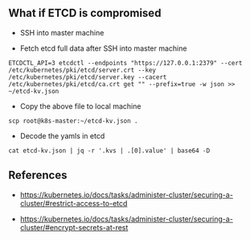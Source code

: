 ## What if ETCD is compromised

- SSH into master machine

- Fetch etcd full data after SSH into master machine
```
ETCDCTL_API=3 etcdctl --endpoints "https://127.0.0.1:2379" --cert /etc/kubernetes/pki/etcd/server.crt --key /etc/kubernetes/pki/etcd/server.key --cacert /etc/kubernetes/pki/etcd/ca.crt get "" --prefix=true -w json >> ~/etcd-kv.json
```

- Copy the above file to local machine
```
scp root@k8s-master:~/etcd-kv.json .
```

- Decode the yamls in etcd
```
cat etcd-kv.json | jq -r '.kvs | .[0].value' | base64 -D
```


## References
- https://kubernetes.io/docs/tasks/administer-cluster/securing-a-cluster/#restrict-access-to-etcd

- https://kubernetes.io/docs/tasks/administer-cluster/securing-a-cluster/#encrypt-secrets-at-rest
